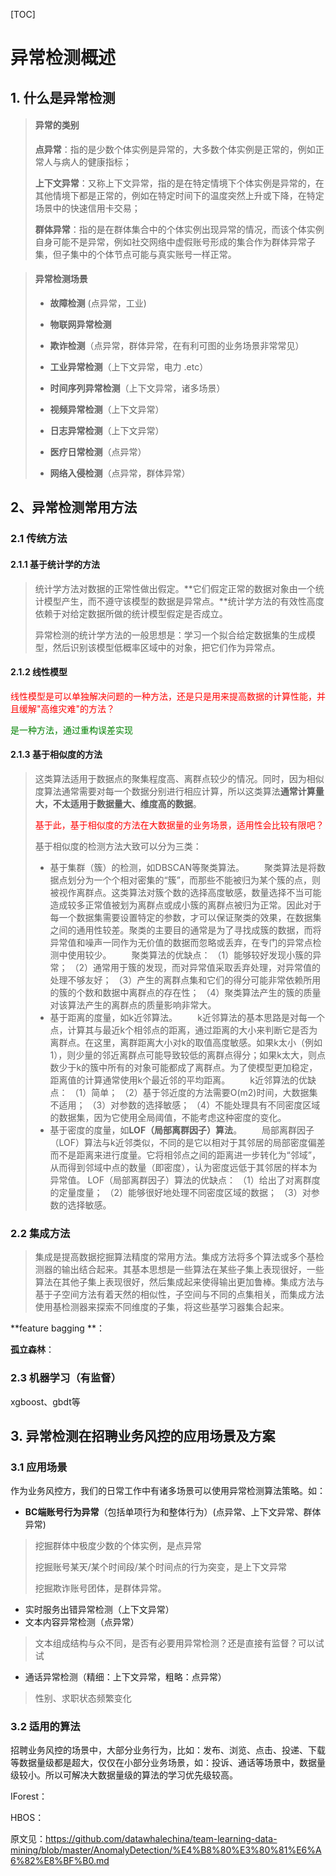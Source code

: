 [TOC]

# 异常检测概述

## 1. 什么是异常检测

> #### 异常的类别
>
> **点异常**：指的是少数个体实例是异常的，大多数个体实例是正常的，例如正常人与病人的健康指标；
>
> **上下文异常**：又称上下文异常，指的是在特定情境下个体实例是异常的，在其他情境下都是正常的，例如在特定时间下的温度突然上升或下降，在特定场景中的快速信用卡交易；
>
> **群体异常**：指的是在群体集合中的个体实例出现异常的情况，而该个体实例自身可能不是异常，例如社交网络中虚假账号形成的集合作为群体异常子集，但子集中的个体节点可能与真实账号一样正常。

> ####  异常检测场景
>
> * **故障检测** (点异常，工业)
>
> * **物联网异常检测**
>
> * **欺诈检测**（点异常，群体异常，在有利可图的业务场景非常常见）
>
> * **工业异常检测**（上下文异常，电力 .etc）
>
> * **时间序列异常检测**（上下文异常，诸多场景）
>
> * **视频异常检测**（上下文异常）
>
> * **日志异常检测**（上下文异常）
>
> * **医疗日常检测**（点异常）
>
> * **网络入侵检测**（点异常，群体异常）



## 2、异常检测常用方法

### 2.1 传统方法

#### 2.1.1 基于统计学的方法

> 统计学方法对数据的正常性做出假定。**它们假定正常的数据对象由一个统计模型产生，而不遵守该模型的数据是异常点。**统计学方法的有效性高度依赖于对给定数据所做的统计模型假定是否成立。
>
> 异常检测的统计学方法的一般思想是：学习一个拟合给定数据集的生成模型，然后识别该模型低概率区域中的对象，把它们作为异常点。

#### 2.1.2 线性模型

<font color="red">线性模型是可以单独解决问题的一种方法，还是只是用来提高数据的计算性能，并且缓解"高维灾难"的方法？</font>

<font color="green">是一种方法，通过重构误差实现</font>

#### 2.1.3 基于相似度的方法

>  这类算法适用于数据点的聚集程度高、离群点较少的情况。同时，因为相似度算法通常需要对每一个数据分别进行相应计算，所以这类算法**通常计算量大，不太适用于数据量大、维度高的数据**。
>
> <font color="red">基于此，基于相似度的方法在大数据量的业务场景，适用性会比较有限吧？</font>
>
> 基于相似度的检测方法大致可以分为三类： 
>
> - 基于集群（簇）的检测，如DBSCAN等聚类算法。 
>   &emsp;&emsp;聚类算法是将数据点划分为一个个相对密集的“簇”，而那些不能被归为某个簇的点，则被视作离群点。这类算法对簇个数的选择高度敏感，数量选择不当可能造成较多正常值被划为离群点或成小簇的离群点被归为正常。因此对于每一个数据集需要设置特定的参数，才可以保证聚类的效果，在数据集之间的通用性较差。聚类的主要目的通常是为了寻找成簇的数据，而将异常值和噪声一同作为无价值的数据而忽略或丢弃，在专门的异常点检测中使用较少。 
>   &emsp;&emsp;聚类算法的优缺点： 
>   （1）能够较好发现小簇的异常； 
>   （2）通常用于簇的发现，而对异常值采取丢弃处理，对异常值的处理不够友好； 
>   （3）产生的离群点集和它们的得分可能非常依赖所用的簇的个数和数据中离群点的存在性； 
>   （4）聚类算法产生的簇的质量对该算法产生的离群点的质量影响非常大。
> - 基于距离的度量，如k近邻算法。 
>   &emsp;&emsp;k近邻算法的基本思路是对每一个点，计算其与最近k个相邻点的距离，通过距离的大小来判断它是否为离群点。在这里，离群距离大小对k的取值高度敏感。如果k太小（例如1），则少量的邻近离群点可能导致较低的离群点得分；如果k太大，则点数少于k的簇中所有的对象可能都成了离群点。为了使模型更加稳定，距离值的计算通常使用k个最近邻的平均距离。 
>   &emsp;&emsp;k近邻算法的优缺点： 
>   （1）简单； 
>   （2）基于邻近度的方法需要O(m2)时间，大数据集不适用； 
>   （3）对参数的选择敏感；
>   （4）不能处理具有不同密度区域的数据集，因为它使用全局阈值，不能考虑这种密度的变化。    
> - 基于密度的度量，如**LOF（局部离群因子）算法**。
>   &emsp;&emsp;局部离群因子（LOF）算法与k近邻类似，不同的是它以相对于其邻居的局部密度偏差而不是距离来进行度量。它将相邻点之间的距离进一步转化为“邻域”，从而得到邻域中点的数量（即密度），认为密度远低于其邻居的样本为异常值。 
>   LOF（局部离群因子）算法的优缺点： 
>   （1）给出了对离群度的定量度量； 
>   （2）能够很好地处理不同密度区域的数据； 
>   （3）对参数的选择敏感。     



### 2.2 集成方法

> 集成是提高数据挖掘算法精度的常用方法。集成方法将多个算法或多个基检测器的输出结合起来。其基本思想是一些算法在某些子集上表现很好，一些算法在其他子集上表现很好，然后集成起来使得输出更加鲁棒。集成方法与基于子空间方法有着天然的相似性，子空间与不同的点集相关，而集成方法使用基检测器来探索不同维度的子集，将这些基学习器集合起来。

**feature bagging **：

**孤立森林**：

### 2.3 机器学习（有监督）

xgboost、gbdt等





## 3. 异常检测在招聘业务风控的应用场景及方案

### 3.1 应用场景

作为业务风控方，我们的日常工作中有诸多场景可以使用异常检测算法策略。如：

- **BC端账号行为异常**（包括单项行为和整体行为）(点异常、上下文异常、群体异常)

> 挖掘群体中极度少数的个体实例，是点异常
>
> 挖掘账号某天/某个时间段/某个时间点的行为突变，是上下文异常
>
> 挖掘欺诈账号团体，是群体异常。

- 实时服务出错异常检测（上下文异常）
- 文本内容异常检测（点异常）

> 文本组成结构与众不同，是否有必要用异常检测？还是直接有监督？可以试试

- 通话异常检测（精细：上下文异常，粗略：点异常）

> 性别、求职状态频繁变化



### 3.2 适用的算法

招聘业务风控的场景中，大部分业务行为，比如：发布、浏览、点击、投递、下载等数据量级都是超大，仅仅在小部分业务场景，如：投诉、通话等场景中，数据量级较小。所以可解决大数据量级的算法的学习优先级较高。

IForest：

HBOS：









原文见：https://github.com/datawhalechina/team-learning-data-mining/blob/master/AnomalyDetection/%E4%B8%80%E3%80%81%E6%A6%82%E8%BF%B0.md



